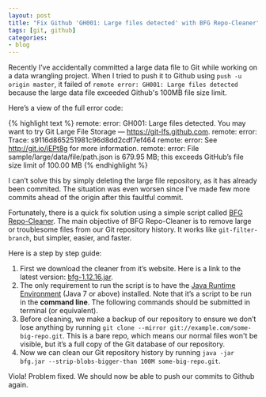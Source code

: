 ```yaml
---
layout: post
title: "Fix Github 'GH001: Large files detected' with BFG Repo-Cleaner"
tags: [git, github]
categories:
- blog
---
```


Recently I’ve accidentally committed a large data file to Git while working on a data wrangling project. When I tried to push it to Github using `push -u origin master`, it failed of `remote error: GH001: Large files detected` because the large data file exceeded Github's 100MB file size limit.

Here’s a view of the full error code:

{% highlight text %}
remote: error: GH001: Large files detected. You may want to try Git Large File Storage — https://git-lfs.github.com.
remote: error: Trace: s9116d865251981c96d8dd2cdf7ef464
remote: error: See http://git.io/iEPt8g for more information.
remote: error: File sample/large/data/file/path.json is 679.95 MB; this exceeds GitHub’s file size limit of 100.00 MB
{% endhighlight %}

I can’t solve this by simply deleting the large file repository, as it has already been commited. The situation was even worsen since I’ve made few more commits ahead of the origin after this faultful commit.

Fortunately, there is a quick fix solution using a simple script called [BFG Repo-Cleaner](https://rtyley.github.io/bfg-repo-cleaner/). The main objective of BFG Repo-Cleaner is to remove large or troublesome files from our Git repository history. It works like `git-filter-branch`, but simpler, easier, and faster.

Here is a step by step guide:

1. First we download the cleaner from it’s website. Here is a link to the latest version: [bfg-1.12.16.jar](http://repo1.maven.org/maven2/com/madgag/bfg/1.12.16/bfg-1.12.16.jar). 
2. The only requirement to run the script is to have the [Java Runtime Environment](http://java.com/en/download/manual.jsp) (Java 7 or above) installed. Note that it’s a script to be run in the **command line**. The following commands should be submitted in terminal (or equivalent).
3. Before cleaning, we make a backup of our repository to ensure we don’t lose anything by running `git clone --mirror git://example.com/some-big-repo.git`. This is a bare repo, which means our normal files won't be visible, but it’s a full copy of the Git database of our repository.
4. Now we can clean our Git repository history by running `java -jar bfg.jar --strip-blobs-bigger-than 100M some-big-repo.git`.

Viola! Problem fixed. We should now be able to push our commits to Github again.


